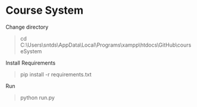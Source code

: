 # Course System

Change directory
> cd C:\Users\sntds\AppData\Local\Programs\xampp\htdocs\GitHub\courseSystem

Install Requirements
> pip install -r requirements.txt

Run 
> python run.py
